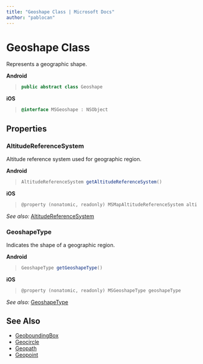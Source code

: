 ```yaml
---
title: "Geoshape Class | Microsoft Docs"
author: "pablocan"
---
```


# Geoshape Class

Represents a geographic shape.

**Android**

>```java
> public abstract class Geoshape
>```

**iOS**

>```objectivec
> @interface MSGeoshape : NSObject
>```

## Properties

### AltitudeReferenceSystem

Altitude reference system used for geographic region.

**Android**

>```java
> AltitudeReferenceSystem getAltitudeReferenceSystem()
>```

**iOS**

>```objectivec
> @property (nonatomic, readonly) MSMapAltitudeReferenceSystem altitudeReferenceSystem
>```

_See also:_ [AltitudeReferenceSystem](AltitudeReferenceSystem-enumeration.md)

### GeoshapeType

Indicates the shape of a geographic region.

**Android**

>```java
> GeoshapeType getGeoshapeType()
>```

**iOS**

>```objectivec
> @property (nonatomic, readonly) MSGeoshapeType geoshapeType
>```

_See also:_ [GeoshapeType](GeoshapeType-enumeration.md)

## See Also

* [GeoboundingBox](Geoboundingbox-class.md)
* [Geocircle](Geocircle-class.md)
* [Geopath](Geopath-class.md)
* [Geopoint](Geopoint-class.md)